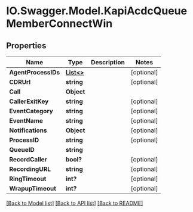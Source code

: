 # IO.Swagger.Model.KapiAcdcQueueMemberConnectWin
## Properties

Name | Type | Description | Notes
------------ | ------------- | ------------- | -------------
**AgentProcessIDs** | [**List&lt;&gt;**](.md) |  | [optional] 
**CDRUrl** | **string** |  | [optional] 
**Call** | **Object** |  | 
**CallerExitKey** | **string** |  | [optional] 
**EventCategory** | **string** |  | [optional] 
**EventName** | **string** |  | [optional] 
**Notifications** | **Object** |  | [optional] 
**ProcessID** | **string** |  | [optional] 
**QueueID** | **string** |  | 
**RecordCaller** | **bool?** |  | [optional] 
**RecordingURL** | **string** |  | [optional] 
**RingTimeout** | **int?** |  | [optional] 
**WrapupTimeout** | **int?** |  | [optional] 

[[Back to Model list]](../README.md#documentation-for-models) [[Back to API list]](../README.md#documentation-for-api-endpoints) [[Back to README]](../README.md)

